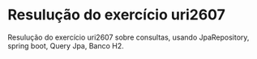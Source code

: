 # Resulução do exercício uri2607

Resulução do exercício uri2607 sobre consultas, usando JpaRepository, spring boot, Query Jpa, Banco H2.


